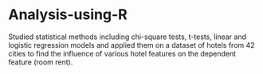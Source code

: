 # Analysis-using-R
Studied statistical methods including chi-square tests, t-tests, linear and logistic regression models and applied them on a dataset of hotels from 42 cities to find the influence of various hotel features on the dependent feature (room rent).
